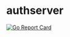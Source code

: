 # authserver

[![Go Report Card](https://goreportcard.com/badge/github.com/opensteel/authserver)](https://goreportcard.com/report/github.com/opensteel/authserver)
